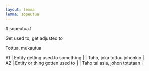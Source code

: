 ```yaml
---
layout: lemma
lemma: sopeutua
---
```


<div class="sense">
# <span class="sensename">sopeutua.1</span>

<span class="description">Get used to, get adjusted to</span>

<span class="description">Tottua, mukautua</span>

A1 | Entity getting used to something |   | Taho, joka tottuu johonkin |  
A2 | Entity or thing gotten used to |   | Taho tai asia, johon totutaan |  

</div>

